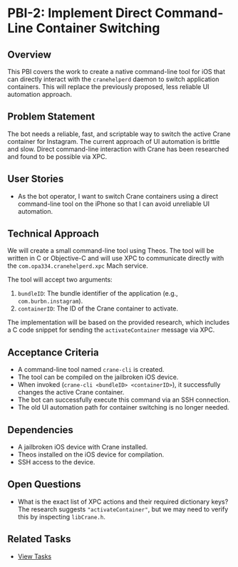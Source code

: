 # PBI-2: Implement Direct Command-Line Container Switching

## Overview
This PBI covers the work to create a native command-line tool for iOS that can directly interact with the `cranehelperd` daemon to switch application containers. This will replace the previously proposed, less reliable UI automation approach.

## Problem Statement
The bot needs a reliable, fast, and scriptable way to switch the active Crane container for Instagram. The current approach of UI automation is brittle and slow. Direct command-line interaction with Crane has been researched and found to be possible via XPC.

## User Stories
- As the bot operator, I want to switch Crane containers using a direct command-line tool on the iPhone so that I can avoid unreliable UI automation.

## Technical Approach
We will create a small command-line tool using Theos. The tool will be written in C or Objective-C and will use XPC to communicate directly with the `com.opa334.cranehelperd.xpc` Mach service.

The tool will accept two arguments:
1.  `bundleID`: The bundle identifier of the application (e.g., `com.burbn.instagram`).
2.  `containerID`: The ID of the Crane container to activate.

The implementation will be based on the provided research, which includes a C code snippet for sending the `activateContainer` message via XPC.

## Acceptance Criteria
- A command-line tool named `crane-cli` is created.
- The tool can be compiled on the jailbroken iOS device.
- When invoked (`crane-cli <bundleID> <containerID>`), it successfully changes the active Crane container.
- The bot can successfully execute this command via an SSH connection.
- The old UI automation path for container switching is no longer needed.

## Dependencies
- A jailbroken iOS device with Crane installed.
- Theos installed on the iOS device for compilation.
- SSH access to the device.

## Open Questions
- What is the exact list of XPC actions and their required dictionary keys? The research suggests `"activateContainer"`, but we may need to verify this by inspecting `libCrane.h`.

## Related Tasks
- [View Tasks](./tasks.md) 